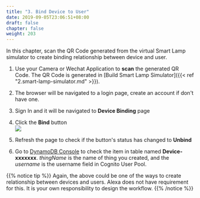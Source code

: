 ```yaml
---
title: "3. Bind Device to User"
date: 2019-09-05T23:06:51+08:00
draft: false
chapter: false
weight: 203
---
```


In this chapter, scan the QR Code generated from the virtual Smart Lamp simulator to create binding
relationship between device and user.

1. Use your Camera or Wechat Application to **scan** the generated QR Code. The QR Code is generated in [Build Smart Lamp Simulator]({{< ref "2.smart-lamp-simulator.md" >}}). 

1. The browser will be navigated to a login page, create an account if don't
have one.

1. Sign In and it will be navigated to **Device Binding** page

1. Click the **Bind** button   
![](/images/smart-home/ui-device-bind.png?width=300)

1. Refresh the page to check if the button's status has changed to **Unbind**

1. Go to [DynamoDB Console](https://console.aws.amazon.com/dynamodb/home?region=us-east-1) to check the item in 
table named **Device-xxxxxxx**. *thingName* is the name of thing you created, and the *username* is the username field
in Cognito User Pool.

{{% notice tip %}}
Again, the above could be one of the ways to create relationship between devices and users.
Alexa does not have requirement for this. It is your own responsibility to design
the workflow.
{{% /notice  %}}

